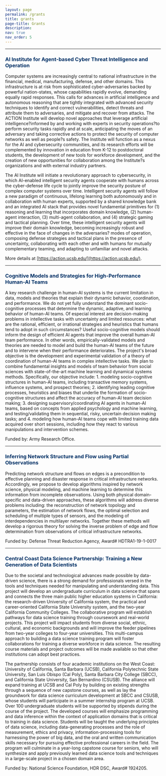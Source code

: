```yaml
---
layout: page
permalink: /grants
title: grants
page-title: Grants
description:
nav: true
nav_order: 5
---
```


---

### <span id="ai-institute" style="color:#003065;"><b>AI Institute for Agent-based Cyber Threat Intelligence and Operation</b></span>


Computer systems are increasingly central to national infrastructure in the financial, medical, manufacturing, defense, and other domains. This infrastructure is at risk from sophisticated cyber-adversaries backed by powerful nation-states, whose capabilities rapidly evolve, demanding equally rapid responses. This calls for advances in artificial intelligence and autonomous reasoning that are tightly integrated with advanced security techniques to identify and correct vulnerabilities, detect threats and attribute them to adversaries, and mitigate and recover from attacks. The ACTION Institute will develop novel approaches that leverage artificial intelligence?informed by and working with experts in security operations?to perform security tasks rapidly and at scale, anticipating the moves of an adversary and taking corrective actions to protect the security of computer networks as well as people?s safety. The Institute will function as a nexus for the AI and cybersecurity communities, and its research efforts will be complemented by innovation in education from K-12 to postdoctoral students, the development of new tools for workforce development, and the creation of new opportunities for collaboration among the Institute?s organizations and with external industry partners.

The AI Institute will initiate a revolutionary approach to cybersecurity, in which AI-enabled intelligent security agents cooperate with humans across the cyber-defense life cycle to jointly improve the security posture of complex computer systems over time. Intelligent security agents will follow a new paradigm of continuous, lifelong learning both autonomously and in collaboration with human experts, supported by a shared knowledge bank and an integrated AI stack that provides novel fundamental primitives for (1) reasoning and learning that incorporates domain knowledge, (2) human-agent interaction, (3) multi-agent collaboration, and (4) strategic gaming and tactical planning. Over time, these intelligent security agents will improve their domain knowledge, becoming increasingly robust and effective in the face of changes in the adversaries? modes of operation, composing defense strategies and tactical plans in the presence of uncertainty, collaborating with each other and with humans for mutually complementary teaming, and adapting to unfamiliar and novel attacks.

More details at [https://action.ucsb.edu/](https://action.ucsb.edu/).

---

### <span id="cog-model" style="color:#003065;"><b>Cognitive Models and Strategies for High-Performance Human-AI Teams</b></span>


A key research challenge in human-AI systems is the current limitation in data, models and theories that explain their dynamic behavior, coordination, and performance. We do not yet fully understand the dominant socio-cognitive processes that determine the dynamic, adaptive, and learning behavior of human-AI teams.  Of especial interest are decision-making problems in intellective tasks with uncertainty and limited resources: what are the rational, efficient, or irrational strategies and heuristics that humans tend to adopt in such circumstances? Useful socio-cognitive models should inform the design of efficient AI agents that improve the overall human-AI team performance. In other words, empirically-validated models and theories are needed to model and build the human-AI teams of the future and to intervene when their performance deteriorates. The project's broad objective is the development and experimental validation of a theory of coordination of human-AI teams in complex intellective tasks.  We plan to combine fundamental insights and models of team behavior from social sciences with state-of-the-art machine learning and dynamical systems methods.  Specifically, our objective include: 1. modeling socio-cognitive structures in human-AI teams, including transactive memory systems, influence systems, and prospect theories; 2. identifying leading cognitive processes, heuristics and biases that underlie the formation of socio-cognitive structures and affect the accuracy of human-AI team decision making; 3. designing supervisory/coordinating AI agents in human-AI teams, based on concepts from applied psychology and machine learning, and testing/validating them in sequential, risky, uncertain decision making tasks; and 4. modeling how human-AI teams cope with limited training data acquired over short sessions, including how they react to various manipulations and intervention schemes.

Funded by: Army Research Office.

---

### <span id="cog-model" style="color:#003065;"><b>Inferring Network Structure and Flow using Partial Observations</b></span>


Predicting network structure and flows on edges is a precondition to effective planning and disaster response in critical infrastructure networks. Accordingly, we propose to develop algorithms inspired by network science, physical modeling, and machine learning to determine this information from incomplete observations. Using both physical domain-specific and data-driven approaches, these algorithms will address diverse problems including: the reconstruction of network topology and parameters, the estimation of network flows, the optimal selection and scheduling of multiple types of sensors, and the modeling of interdependencies in multilayer networks. Together these methods will develop a rigorous theory for solving the inverse problem of edge and flow determination from observations of critical infrastructure networks.

Funded by: Defense Threat Reduction Agency, Award# HDTRA1-19-1-0017

---

### <span id="cog-model" style="color:#003065;"><b>Central Coast Data Science Partnership: Training a New Generation of Data Scientists</b></span>


Due to the societal and technological advances made possible by data-driven science, there is a strong demand for professionals versed in the tools and techniques needed for manipulating and understanding data. This project will develop an undergraduate curriculum in data science that spans and connects the three main public higher education systems in California: the research-driven University of California system, the practical and career-oriented California State University system, and the two-year California Community Colleges. The collaborative program will establish pathways for data science training through coursework and real-world projects. This project will impact students from diverse social, ethnic, cultural, and economic backgrounds and will improve the feeder pipelines from two-year colleges to four-year universities. This multi-campus approach to building a data science training program will foster collaborations for training a diverse workforce in data science. The resulting course materials and project outcomes will be made available so that other institutions can adopt best practices.

The partnership consists of four academic institutions on the West Coast: University of California, Santa Barbara (UCSB), California Polytechnic State University, San Luis Obispo (Cal Poly), Santa Barbara City College (SBCC), and California State University, San Bernardino (CSUSB). The alliance will expand training at UCSB and Cal Poly by building on existing strengths through a sequence of new capstone courses, as well as lay the groundwork for data science curriculum development at SBCC and CSUSB, whose students will participate in a summer internship program at UCSB. Over 100 undergraduate students will be supported by stipends during the course of the project. The developed courses will emphasize programming and data inference within the context of application domains that is critical to training in data science. Students will be taught the underlying principles of data science, including data-generating processes and the role of measurement, ethics and privacy, information-processing tools for harnessing the power of big data, and the oral and written communication skills necessary for pursuing effective professional careers in the field. The program will culminate in a year-long capstone course for seniors, who will synthesize and apply previously learned data science tools and techniques in a large-scale project in a chosen domain area.

Funded by: National Science Foundation, HDR DSC, Award# 1924205.
